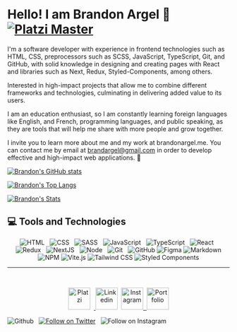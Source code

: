 # Hello! I am Brandon Argel 🚀 [![Platzi Master](https://img.shields.io/badge/Platzi%20Master-C9-7fc719.svg?logo=platzi)](https://platzi.com/@BrandArgel)

I'm a software developer with experience in frontend technologies such as HTML, CSS, preprocessors such as SCSS, JavaScript, TypeScript, Git, and GitHub, with solid knowledge in designing and creating pages with React and libraries such as Next, Redux, Styled-Components, among others.

Interested in high-impact projects that allow me to combine different frameworks and technologies, culminating in delivering added value to its users.

I am an education enthusiast, so I am constantly learning foreign languages like English, and French, programming languages, and public speaking, as they are tools that will help me share with more people and grow together.

I invite you to learn more about me and my work at brandonargel.me. You can contact me by email at brandargel@gmail.com in order to develop effective and high-impact web applications. 🚀

[![Brandon's GitHub stats](https://github-readme-stats.vercel.app/api?username=BrandonArgel&count_private=true&show_icons=true&title_color=16ffe2&icon_color=16ffe2&text_color=cccccc&bg_color=111111&border_radius=10&hide_border=true)](https://github.com/anuraghazra/github-readme-stats)

[![Brandon's Top Langs](https://github-readme-stats.vercel.app/api/top-langs/?username=BrandonArgel&layout=compact&title_color=16ffe2&icon_color=16ffe2&text_color=ffffff&bg_color=111111&border_radius=10&hide_border=true)](https://github.com/anuraghazra/github-readme-stats)

[![Brandon's Stats](https://streak-stats.demolab.com?user=BrandonArgel&theme=dark&background=111111&border=111111&stroke=ffffff&ring=16ffe2&fire=16ffe2&currStreakNum=ffffff&sideNums=ffffff&currStreakLabel=16ffe2&sideLabels=16ffe2&dates=ffffff)](https://git.io/streak-stats)

## 💻 **Tools and Technologies**

<p align="center">
  <!-- HTML -->
  <img src="https://img.shields.io/badge/HTML5-E34F26?style=for-the-badge&logo=html5&logoColor=white" alt="HTML" />&nbsp;&nbsp;
  <!-- CSS -->
  <img src="https://img.shields.io/badge/CSS3-1572B6?style=for-the-badge&logo=css3&logoColor=white" alt="CSS" />&nbsp;&nbsp;
  <!-- SCSS -->
  <img src="https://img.shields.io/badge/Sass-CC6699?style=for-the-badge&logo=sass&logoColor=white" alt="SASS" />&nbsp;&nbsp;
  <!-- JS -->
  <img src="https://img.shields.io/badge/JavaScript-323330?style=for-the-badge&logo=javascript&logoColor=F7DF1E" alt="JavaScript" />&nbsp;&nbsp;
  <!-- Typescript -->
  <img src="https://img.shields.io/badge/TypeScript-323330?style=for-the-badge&logo=typescript&logoColor=blue" alt="TypeScript" />&nbsp;&nbsp;
  <!-- React -->
  <img src="https://img.shields.io/badge/React-20232A?style=for-the-badge&logo=react&logoColor=61DAFB" alt="React" />&nbsp;&nbsp;
  <!-- Redux -->
  <img src="https://img.shields.io/badge/Redux-7747bc?style=for-the-badge&logo=redux" alt="Redux" />&nbsp;&nbsp;
  <!-- NextJS -->
  <img src="https://img.shields.io/badge/NextJS-0070f5?style=for-the-badge&logo=nextjs" alt="NextJS" />&nbsp;&nbsp;
  <!-- NodeJS -->
  <img src="https://img.shields.io/badge/Node.js-43853D?style=for-the-badge&logo=node.js&logoColor=white" alt="Node" />&nbsp;&nbsp;
  <!-- Git -->
  <img src="https://img.shields.io/badge/Git-F05032?style=for-the-badge&logo=git&logoColor=white" alt="Git" />&nbsp;&nbsp;
  <!-- GitHub -->
  <img src="https://img.shields.io/badge/github%20-%23000.svg?&style=for-the-badge&logo=github&logoColor=white" alt="GitHub" />
  <!-- Figma -->
  <img src="https://img.shields.io/badge/figma-%23000.svg?&style=for-the-badge&logo=figma&logoColor=pink" alt="Figma" />
  <!-- Markdown -->
  <img src="https://img.shields.io/badge/markdown-%23000.svg?&style=for-the-badge&logo=markdown" alt="Markdown" />
  <!-- NPM -->
  <img src="https://img.shields.io/badge/npm-CB3837?style=for-the-badge&logo=npm&logoColor=white" alt="NPM" />
  <!-- Vite.js -->
  <img src="https://img.shields.io/badge/Vite.js-646CFF?style=for-the-badge&logo=vite&logoColor=white" alt="Vite.js" />
  <!-- Tailwind CSS -->
  <img src="https://img.shields.io/badge/Tailwind%20CSS-38B2AC?style=for-the-badge&logo=tailwind-css&logoColor=white" alt="Tailwind CSS" />
  <!-- Styled Components -->
  <img src="https://img.shields.io/badge/styled--components-DB7093?style=for-the-badge&logo=styled-components&logoColor=white" alt="Styled Components" />
</p>
<hr />
<br />
<p align="center">
  <a href="https://platzi.com/p/BrandArgel/" target="_blank"><img height="50" alt="Platzi" title="Platzi" src="https://firebasestorage.googleapis.com/v0/b/personal-project-brandon.appspot.com/o/svg%2Fplatzi.svg?alt=media&token=9e2314c6-bb25-4eb7-94fe-d0bc5e59993c" /></a>&nbsp;&nbsp;<a href="https://www.linkedin.com/in/brandargel/" target="_blank">
    <img height="50" alt="Linkedin" title="Linkedin" src="https://firebasestorage.googleapis.com/v0/b/personal-project-brandon.appspot.com/o/svg%2Flinkedin.svg?alt=media&token=82df4fa0-47d6-4310-b7ee-d4c03a1b5579" /></a>&nbsp;&nbsp;<a href="https://www.instagram.com/brandargel/" target="_blank"><img height="50" alt="Instagram" title="Instagram" src="https://firebasestorage.googleapis.com/v0/b/personal-project-brandon.appspot.com/o/svg%2Finstagram.svg?alt=media&token=25a027d4-fb3d-47b5-8ac1-cf9480455f82" />&nbsp;&nbsp;</a><a href="https://brandonargel.me" target="_blank"><img height="50" alt="Portfolio" title="Portfolio" src="https://firebasestorage.googleapis.com/v0/b/personal-project-brandon.appspot.com/o/svg%2Flogo.svg?alt=media&token=403f2b8e-0ef7-48ad-bd30-1f3c2093e2f4" /></a>
</p>

![Github](https://img.shields.io/github/followers/BrandonArgel?style=social)
&nbsp;
[![Follow on Twitter](https://img.shields.io/twitter/follow/BrandArgel?style=social)](https://twitter.com/intent/follow?screen_name=BrandArgel)
&nbsp;
![Follow on Instagram](https://visitor-badge.laobi.icu/badge?page_id=BrandonArgel.BrandonArgel)
